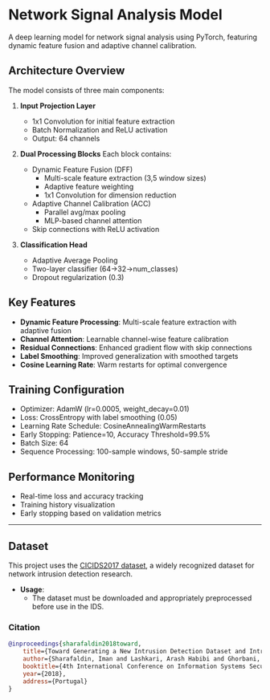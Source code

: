 # Network Signal Analysis Model

A deep learning model for network signal analysis using PyTorch, featuring dynamic feature fusion and adaptive channel calibration.

## Architecture Overview

The model consists of three main components:

1. **Input Projection Layer**
   - 1x1 Convolution for initial feature extraction
   - Batch Normalization and ReLU activation
   - Output: 64 channels

2. **Dual Processing Blocks**
   Each block contains:
   - Dynamic Feature Fusion (DFF)
     - Multi-scale feature extraction (3,5 window sizes)
     - Adaptive feature weighting
     - 1x1 Convolution for dimension reduction
   - Adaptive Channel Calibration (ACC)
     - Parallel avg/max pooling
     - MLP-based channel attention
   - Skip connections with ReLU activation

3. **Classification Head**
   - Adaptive Average Pooling
   - Two-layer classifier (64→32→num_classes)
   - Dropout regularization (0.3)

## Key Features

- **Dynamic Feature Processing**: Multi-scale feature extraction with adaptive fusion
- **Channel Attention**: Learnable channel-wise feature calibration
- **Residual Connections**: Enhanced gradient flow with skip connections
- **Label Smoothing**: Improved generalization with smoothed targets
- **Cosine Learning Rate**: Warm restarts for optimal convergence

## Training Configuration

- Optimizer: AdamW (lr=0.0005, weight_decay=0.01)
- Loss: CrossEntropy with label smoothing (0.05)
- Learning Rate Schedule: CosineAnnealingWarmRestarts
- Early Stopping: Patience=10, Accuracy Threshold=99.5%
- Batch Size: 64
- Sequence Processing: 100-sample windows, 50-sample stride

## Performance Monitoring

- Real-time loss and accuracy tracking
- Training history visualization
- Early stopping based on validation metrics

---

## Dataset

This project uses the [CICIDS2017 dataset](https://www.unb.ca/cic/datasets/ids-2017.html), a widely recognized dataset for network intrusion detection research. 

- **Usage**:
  - The dataset must be downloaded and appropriately preprocessed before use in the IDS.

### Citation


```bibtex
@inproceedings{sharafaldin2018toward,
    title={Toward Generating a New Intrusion Detection Dataset and Intrusion Traffic Characterization},
    author={Sharafaldin, Iman and Lashkari, Arash Habibi and Ghorbani, Ali A},
    booktitle={4th International Conference on Information Systems Security and Privacy (ICISSP)},
    year={2018},
    address={Portugal}
}
